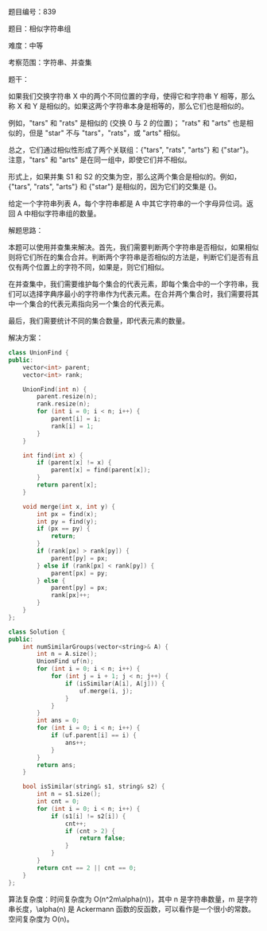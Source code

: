 题目编号：839

题目：相似字符串组

难度：中等

考察范围：字符串、并查集

题干：

如果我们交换字符串 X 中的两个不同位置的字母，使得它和字符串 Y 相等，那么称 X 和 Y 是相似的。如果这两个字符串本身是相等的，那么它们也是相似的。

例如，"tars" 和 "rats" 是相似的 (交换 0 与 2 的位置)； "rats" 和 "arts" 也是相似的，但是 "star" 不与 "tars"，"rats"，或 "arts" 相似。

总之，它们通过相似性形成了两个关联组：{"tars", "rats", "arts"} 和 {"star"}。注意，"tars" 和 "arts" 是在同一组中，即使它们并不相似。

形式上，如果并集 S1 和 S2 的交集为空，那么这两个集合是相似的。例如，{"tars", "rats", "arts"} 和 {"star"} 是相似的，因为它们的交集是 {}。

给定一个字符串列表 A，每个字符串都是 A 中其它字符串的一个字母异位词。返回 A 中相似字符串组的数量。

解题思路：

本题可以使用并查集来解决。首先，我们需要判断两个字符串是否相似，如果相似则将它们所在的集合合并。判断两个字符串是否相似的方法是，判断它们是否有且仅有两个位置上的字符不同，如果是，则它们相似。

在并查集中，我们需要维护每个集合的代表元素，即每个集合中的一个字符串，我们可以选择字典序最小的字符串作为代表元素。在合并两个集合时，我们需要将其中一个集合的代表元素指向另一个集合的代表元素。

最后，我们需要统计不同的集合数量，即代表元素的数量。

解决方案：

```cpp
class UnionFind {
public:
    vector<int> parent;
    vector<int> rank;

    UnionFind(int n) {
        parent.resize(n);
        rank.resize(n);
        for (int i = 0; i < n; i++) {
            parent[i] = i;
            rank[i] = 1;
        }
    }

    int find(int x) {
        if (parent[x] != x) {
            parent[x] = find(parent[x]);
        }
        return parent[x];
    }

    void merge(int x, int y) {
        int px = find(x);
        int py = find(y);
        if (px == py) {
            return;
        }
        if (rank[px] > rank[py]) {
            parent[py] = px;
        } else if (rank[px] < rank[py]) {
            parent[px] = py;
        } else {
            parent[py] = px;
            rank[px]++;
        }
    }
};

class Solution {
public:
    int numSimilarGroups(vector<string>& A) {
        int n = A.size();
        UnionFind uf(n);
        for (int i = 0; i < n; i++) {
            for (int j = i + 1; j < n; j++) {
                if (isSimilar(A[i], A[j])) {
                    uf.merge(i, j);
                }
            }
        }
        int ans = 0;
        for (int i = 0; i < n; i++) {
            if (uf.parent[i] == i) {
                ans++;
            }
        }
        return ans;
    }

    bool isSimilar(string& s1, string& s2) {
        int n = s1.size();
        int cnt = 0;
        for (int i = 0; i < n; i++) {
            if (s1[i] != s2[i]) {
                cnt++;
                if (cnt > 2) {
                    return false;
                }
            }
        }
        return cnt == 2 || cnt == 0;
    }
};
```

算法复杂度：时间复杂度为 O(n^2m\alpha(n))，其中 n 是字符串数量，m 是字符串长度，\alpha(n) 是 Ackermann 函数的反函数，可以看作是一个很小的常数。空间复杂度为 O(n)。